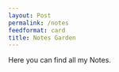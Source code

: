 ```yaml
---
layout: Post
permalink: /notes
feedformat: card
title: Notes Garden
---
```


Here you can find all my Notes.
